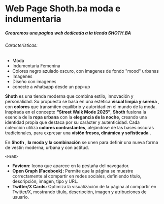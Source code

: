 # Web Page Shoth.ba moda e indumentaria

##### Crearemos una pagina web dedicada a la tienda SHOTH.BA

###### Caracteristicas:

* Moda
* Indumentaria Femenina
* Colores negro azulado oscuro, con imagenes de fondo "mood" urbanas
* Imagenes
* Diseño con imagenes
* conecte a whatsapp desde un pop-up

**Shoth** es una tienda moderna que combina estilo, innovación y personalidad. Su propuesta se basa en una estética  **visual limpia y serena** , con **colores** que transmiten equilibrio y autoridad en el mundo de la moda. Inspirada en el concepto  **“Street Walk Mode 2025”**, **Shoth** fusiona la esencia de la **ropa urbana** con la  **elegancia de la noche**, creando una identidad propia que destaca por su carácter y autenticidad. Cada colección utiliza  **colores contrastantes**, alejándose de las bases oscuras tradicionales, para expresar una  **visión fresca, dinámica y sofisticada** .

En  **Shoth** , **la moda y la combinación** se unen para definir una nueva forma de vestir: moderna, urbana y con actitud.

`<HEAD>`

* **Favicon:** Icono que aparece en la pestaña del navegador.
* **Open Graph (Facebook):** Permite que la página se muestre correctamente al compartir en redes sociales, definiendo título, descripción, imagen, tipo y URL.
* **Twitter/X Cards:** Optimiza la visualización de la página al compartir en Twitter/X, mostrando título, descripción, imagen y atribuciones de usuario.
